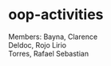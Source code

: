 # oop-activities
Members: Bayna, Clarence <br>
         Deldoc, Rojo Lirio <br>
         Torres, Rafael Sebastian

